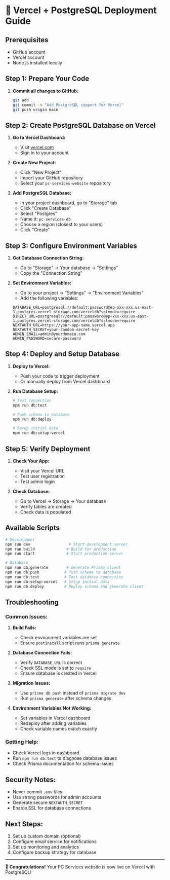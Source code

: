 # 🚀 Vercel + PostgreSQL Deployment Guide

## Prerequisites
- GitHub account
- Vercel account
- Node.js installed locally

## Step 1: Prepare Your Code

1. **Commit all changes to GitHub:**
   ```bash
   git add .
   git commit -m "Add PostgreSQL support for Vercel"
   git push origin main
   ```

## Step 2: Create PostgreSQL Database on Vercel

1. **Go to Vercel Dashboard:**
   - Visit [vercel.com](https://vercel.com)
   - Sign in to your account

2. **Create New Project:**
   - Click "New Project"
   - Import your GitHub repository
   - Select your `pc-services-website` repository

3. **Add PostgreSQL Database:**
   - In your project dashboard, go to "Storage" tab
   - Click "Create Database"
   - Select "Postgres"
   - Name it: `pc-services-db`
   - Choose a region (closest to your users)
   - Click "Create"

## Step 3: Configure Environment Variables

1. **Get Database Connection String:**
   - Go to "Storage" → Your database → "Settings"
   - Copy the "Connection String"

2. **Set Environment Variables:**
   - Go to your project → "Settings" → "Environment Variables"
   - Add the following variables:

   ```
   DATABASE_URL=postgresql://default:password@ep-xxx-xxx.us-east-1.postgres.vercel-storage.com/verceldb?sslmode=require
   DIRECT_URL=postgresql://default:password@ep-xxx-xxx.us-east-1.postgres.vercel-storage.com/verceldb?sslmode=require
   NEXTAUTH_URL=https://your-app-name.vercel.app
   NEXTAUTH_SECRET=your-random-secret-key
   ADMIN_EMAIL=admin@yourdomain.com
   ADMIN_PASSWORD=secure-password
   ```

## Step 4: Deploy and Setup Database

1. **Deploy to Vercel:**
   - Push your code to trigger deployment
   - Or manually deploy from Vercel dashboard

2. **Run Database Setup:**
   ```bash
   # Test connection
   npm run db:test
   
   # Push schema to database
   npm run db:deploy
   
   # Setup initial data
   npm run db:setup-vercel
   ```

## Step 5: Verify Deployment

1. **Check Your App:**
   - Visit your Vercel URL
   - Test user registration
   - Test admin login

2. **Check Database:**
   - Go to Vercel → Storage → Your database
   - Verify tables are created
   - Check data is populated

## Available Scripts

```bash
# Development
npm run dev                 # Start development server
npm run build              # Build for production
npm run start              # Start production server

# Database
npm run db:generate        # Generate Prisma client
npm run db:push           # Push schema to database
npm run db:test           # Test database connection
npm run db:setup-vercel   # Setup initial data
npm run db:deploy         # Deploy schema and generate client
```

## Troubleshooting

### Common Issues:

1. **Build Fails:**
   - Check environment variables are set
   - Ensure `postinstall` script runs `prisma generate`

2. **Database Connection Fails:**
   - Verify `DATABASE_URL` is correct
   - Check SSL mode is set to `require`
   - Ensure database is created in Vercel

3. **Migration Issues:**
   - Use `prisma db push` instead of `prisma migrate dev`
   - Run `prisma generate` after schema changes

4. **Environment Variables Not Working:**
   - Set variables in Vercel dashboard
   - Redeploy after adding variables
   - Check variable names match exactly

### Getting Help:

- Check Vercel logs in dashboard
- Run `npm run db:test` to diagnose database issues
- Check Prisma documentation for schema issues

## Security Notes:

- Never commit `.env` files
- Use strong passwords for admin accounts
- Generate secure `NEXTAUTH_SECRET`
- Enable SSL for database connections

## Next Steps:

1. Set up custom domain (optional)
2. Configure email service for notifications
3. Set up monitoring and analytics
4. Configure backup strategy for database

---

🎉 **Congratulations!** Your PC Services website is now live on Vercel with PostgreSQL!